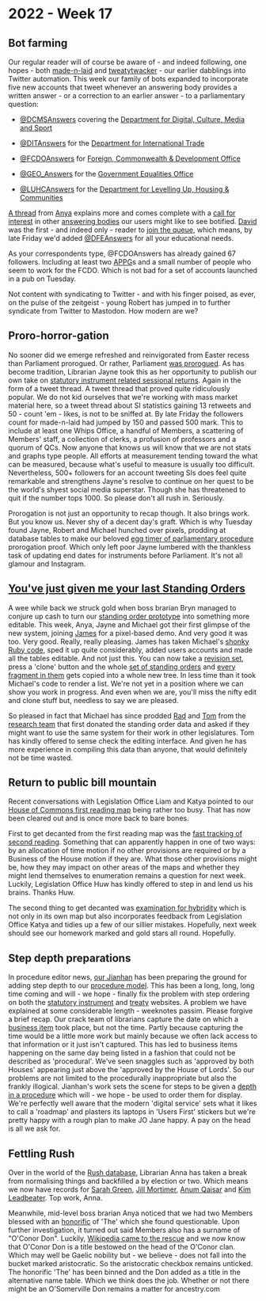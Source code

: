 # 2022 - Week 17

## Bot farming

Our regular reader will of course be aware of - and indeed following, one hopes - both [made-n-laid](https://twitter.com/madenlaid) and [tweatytwacker](https://twitter.com/tweatytwacker) - our earlier dabblings into Twitter automation. This week our family of bots expanded to incorporate five new accounts that tweet whenever an answering body provides a written answer - or a correction to an earlier answer - to a parliamentary question:

* [@DCMSAnswers](https://twitter.com/DCMSAnswers) covering the [Department for Digital, Culture, Media and Sport](https://www.gov.uk/government/organisations/department-for-digital-culture-media-sport)

* [@DITAnswers](https://twitter.com/DITAnswers) for the [Department for International Trade](https://www.gov.uk/government/organisations/department-for-international-trade)

* [@FCDOAnswers](https://twitter.com/FCDOAnswers) for [Foreign, Commonwealth & Development Office](https://www.gov.uk/government/organisations/foreign-commonwealth-development-office)

* [@GEO_Answers](https://twitter.com/GEO_Answers) for the [Government Equalities Office](https://www.gov.uk/government/organisations/government-equalities-office)

* [@LUHCAnswers](https://twitter.com/LUHCAnswers) for the [Department for Levelling Up, Housing & Communities](https://www.gov.uk/government/organisations/department-for-levelling-up-housing-and-communities)

[A thread](https://twitter.com/bitten_/status/1519058552098377735) from [Anya](https://twitter.com/bitten_) explains more and comes complete with a [call for interest](https://twitter.com/bitten_/status/1519059922893352960) in other [answering bodies](https://written-questions.herokuapp.com/answering-bodies) our users might like to see botified. [David](https://twitter.com/dkernohan) was the first - and indeed only - reader to [join the queue](https://twitter.com/dkernohan/status/1519073675005288449), which means, by late Friday we'd added [@DFEAnswers](https://twitter.com/DFEAnswers) for all your educational needs.

As your correspondents type, @FCDOAnswers has already gained 67 followers. Including at least two [APPG](https://www.parliament.uk/about/mps-and-lords/members/apg/)s and a small number of people who seem to work for the FCDO. Which is not bad for a set of accounts launched in a pub on Tuesday.

Not content with syndicating to Twitter - and with his finger poised, as ever, on the pulse of the zeitgeist - young Robert has jumped in to further syndicate from Twitter to Mastodon. How modern are we?

## Proro-horror-gation

No sooner did we emerge refreshed and reinvigorated from Easter recess than Parliament prorogued. Or rather, Parliament [was prorogued](https://www.supremecourt.uk/cases/docs/uksc-2019-0192-judgment.pdf). As has become tradition, Librarian Jayne took this as her opportunity to publish our own take on [statutory instrument related sessional returns](https://twitter.com/madenlaid/status/1519678119543812096). Again in the form of a tweet thread. A tweet thread that proved quite ridiculously popular. We do not kid ourselves that we're working with mass market material here, so a tweet thread about SI statistics gaining 13 retweets and 50 - count 'em - likes, is not to be sniffed at. By late Friday the followers count for made-n-laid had jumped by 150 and passed 500 mark. This to include at least one Whips Office, a handful of Members, a scattering of Members' staff, a collection of clerks, a profusion of professors and a quorum of QCs. Now anyone that knows us will know that we are not stats and graphs type people. All efforts at measurement tending toward the what can be measured, because what's useful to measure is usually too difficult. Nevertheless, 500+ followers for an account tweeting SIs does feel quite remarkable and strengthens Jayne's resolve to continue on her quest to be the world's shyest social media superstar. Though she has threatened to quit if the number tops 1000. So please don't all rush in. Seriously.

Prorogation is not just an opportunity to recap though. It also brings work. But you know us. Never shy of a decent day's graft. Which is why Tuesday found Jayne, Robert and Michael hunched over pixels, prodding at database tables to make our beloved [egg timer of parliamentary procedure](https://parliament-calendar.herokuapp.com/) prorogation proof. Which only left poor Jayne lumbered with the thankless task of updating end dates for instruments before Parliament. It's not all glamour and Instagram.

## [You've just given me your last Standing Orders](https://www.youtube.com/watch?v=VDIdTC62rQs)

A wee while back we struck gold when boss brarian Bryn managed to conjure up cash to turn our [standing order prototype](https://api.parliament.uk/standing-orders) into something more editable. This week, Anya, Jayne and Michael got their first glimpse of the new system, joining [James](https://twitter.com/jamesjefferies) for a pixel-based demo. And very good it was too. Very good. Really, really pleasing. James has taken Michael's [shonky Ruby code](https://github.com/ukparliament/standing-orders), sped it up quite considerably, added users accounts and made all the tables editable. And not just this. You can now take a [revision set](https://ukparliament.github.io/ontologies/standing-order/standing-order-ontology.html#d4e107), press a 'clone' button and the whole [set of standing orders](https://ukparliament.github.io/ontologies/standing-order/standing-order-ontology.html#d4e118) and [every fragment in them](https://ukparliament.github.io/ontologies/standing-order/standing-order-ontology.html#d4e141) gets copied into a whole new tree. In less time than it took Michael's code to render a list. We're not yet in a position where we can show you work in progress. And even when we are, you'll miss the nifty edit and clone stuff but, needless to say we are pleased. 

So pleased in fact that Michael has since prodded [Rad](https://radoslawzubek.com/) and [Tom](https://twitter.com/tomgfleming) from the [research team](https://parlrulesdata.org/) that first donated the standing order data and asked if they might want to use the same system for their work in other legislatures. Tom has kindly offered to sense check the editing interface. And given he has more experience in compiling this data than anyone, that would definitely not be time wasted. 

## Return to public bill mountain

Recent conversations with Legislation Office Liam and Katya pointed to our [House of Commons first reading map](https://ukparliament.github.io/ontologies/procedure/maps/legislation/primary/public-bills/components/commons/first-reading/first-reading.pdf) being rather too busy. That has now been cleared out and is once more back to bare bones.

First to get decanted from the first reading map was the [fast tracking of second reading](https://ukparliament.github.io/ontologies/procedure/maps/legislation/primary/public-bills/components/commons/fast-track-second-reading/fast-track-second-reading.pdf). Something that can apparently happen in one of two ways: by an allocation of time motion if no other provisions are required or by a Business of the House motion if they are. What those other provisions might be, how they may impact on other areas of the maps and whether they might lend themselves to enumeration remains a question for next week. Luckily, Legislation Office Huw has kindly offered to step in and lend us his brains. Thanks Huw.

The second thing to get decanted was [examination for hybridity](https://ukparliament.github.io/ontologies/procedure/maps/legislation/primary/public-bills/components/commons/examination-and-standing-orders-committee/examination-and-standing-orders-committee.pdf) which is not only in its own map but also incorporates feedback from Legislation Office Katya and tidies up a few of our sillier mistakes. Hopefully, next week should see our homework marked and gold stars all round. Hopefully.

## Step depth preparations

In procedure editor news, [our Jianhan](https://twitter.com/jianhanzhu) has been preparing the ground for adding step depth to our [procedure model](https://ukparliament.github.io/ontologies/procedure/procedure-ontology.html). This has been a long, long, long time coming and will - we hope - finally fix the problem with step ordering on both the [statutory instrument](https://statutoryinstruments.parliament.uk/) and [treaty](https://treaties.parliament.uk/) websites. A problem we have explained at some considerable length - weeknotes passim. Please forgive a brief recap. Our crack team of librarians capture the date on which a [business item](https://ukparliament.github.io/ontologies/procedure/procedure-ontology.html#d4e211) took place, but not the time. Partly because capturing the time would be a little more work but mainly because we often lack access to that information or it just isn't captured. This has led to business items happening on the same day being listed in a fashion that could not be described as 'procedural'. We've seen snaggles such as 'approved by both Houses' appearing just above the 'approved by the House of Lords'. So our problems are not limited to the procedurally inappropriate but also the frankly illogical. Jianhan's work sets the scene for steps to be given a [depth in a procedure](https://ukparliament.github.io/ontologies/procedure/procedure-ontology.html#d4e289) which will - we hope - be used to order them for display. We're perfectly well aware that the modern 'digital service' sets what it likes to call a 'roadmap' and plasters its laptops in 'Users First' stickers but we're pretty happy with a rough plan to make JO Jane happy. A pay on the head is all we ask for.

## Fettling Rush

Over in the world of the [Rush database](https://membersafter1832.historyofparliamentonline.org/), Librarian Anna has taken a break from normalising things and backfilled a by election or two. Which means we now have records for [Sarah Green](https://membersafter1832.historyofparliamentonline.org/members/10326), [Jill Mortimer](https://membersafter1832.historyofparliamentonline.org/members/10328), [Anum Qaisar](https://membersafter1832.historyofparliamentonline.org/members/10315) and [Kim Leadbeater](https://membersafter1832.historyofparliamentonline.org/members/10327). Top work, Anna.

Meanwhile, mid-level boss brarian Anya noticed that we had two Members blessed with an [honorific](https://membersafter1832.historyofparliamentonline.org/honorifics) of 'The' which she found questionable. Upon further investigation, it turned out said Members also has a surname of "O'Conor Don". Luckily, [Wikipedia came to the rescue](https://en.wikipedia.org/wiki/Denis_O%27Conor_Don) and we now know that O'Conor Don is a title bestowed on the head of the O'Conor clan. Which may well be Gaelic nobility but - we believe - does not fall into the bucket marked aristocratic. So the aristocratic checkbox remains unticked. The honorific 'The' has been binned and the Don added as a title in the alternative name table. Which we think does the job. Whether or not there might be an O'Somerville Don remains a matter for ancestry.com